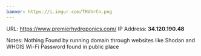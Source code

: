 ```yaml
---
banner: https://i.imgur.com/THVhrCn.png
---
```

URL:  https://www.premierhydroponics.com/
IP Address: **34.120.190.48**

Notes: 
Nothing Found by running domain through websites like Shodan and WHOIS
Wi-Fi Password found in public place 
